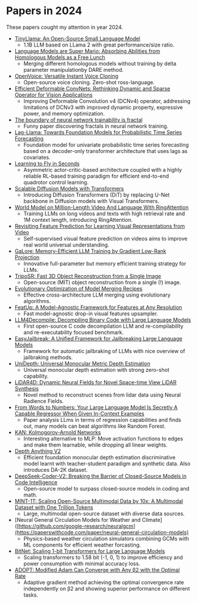 # Papers in 2024

These papers cought my attention in year 2024.

* [TinyLlama: An Open-Source Small Language Model](https://paperswithcode.com/paper/tinyllama-an-open-source-small-language-model)
  * 1.1B LLM based on LLama 2 with great performance/size ratio.
* [Language Models are Super Mario: Absorbing Abilities from Homologous Models as a Free Lunch](https://paperswithcode.com/paper/language-models-are-super-mario-absorbing)
  * Merging different homologous models without training by delta parameter manipulationby DARE method.
* [OpenVoice: Versatile Instant Voice Cloning](https://paperswithcode.com/paper/openvoice-versatile-instant-voice-cloning)
  * Open-source voice cloning. Zero-shot ross-language.
* [Efficient Deformable ConvNets: Rethinking Dynamic and Sparse Operator for Vision Applications]()
  * Improving Deformable Convolution v4 (DCNv4) operator, addressing limitations of DCNv3 with improved dynamic property, expressive power, and memory optimization.
* [The boundary of neural network trainability is fractal](https://arxiv.org/abs/2402.06184v1)
  * Funny paper discovering fractals in neural network training.
* [Lag-Llama: Towards Foundation Models for Probabilistic Time Series Forecasting](https://paperswithcode.com/paper/lag-llama-towards-foundation-models-for-time)
  * Foundation model for univariate probabilistic time series forecasting based on a decoder-only transformer architecture that uses lags as covariates.
* [Learning to Fly in Seconds](https://paperswithcode.com/paper/learning-to-fly-in-seconds)
  * Asymmetric actor-critic-based architecture coupled with a highly reliable RL-based training paradigm for efficient end-to-end quadrotor control learning.
* [Scalable Diffusion Models with Transformers](https://paperswithcode.com/paper/scalable-diffusion-models-with-transformers)
  * Introducing Diffusion Transformers (DiT) by replacing U-Net backbone in Diffusion models with Visual Transformers.
* [World Model on Million-Length Video And Language With RingAttention](https://paperswithcode.com/paper/world-model-on-million-length-video-and)
  * Training LLMs on long videos and texts with high retrieval rate and 1M context length, introducing RingAttention.
* [Revisiting Feature Prediction for Learning Visual Representations from Video](https://paperswithcode.com/paper/revisiting-feature-prediction-for-learning)
  * Self-supervised visual feature prediction on videos aims to improve real world universal understanding.
* [GaLore: Memory-Efficient LLM Training by Gradient Low-Rank Projection](https://arxiv.org/pdf/2403.03507v1.pdf)
  * Innovative full-parameter but memory efficient training strategy for LLMs.
* [TripoSR: Fast 3D Object Reconstruction from a Single Image](https://arxiv.org/abs/2403.02151)
  * Open-source (MIT) object reconstruction from a single (!) image.
* [Evolutionary Optimization of Model Merging Recipes](https://paperswithcode.com/paper/evolutionary-optimization-of-model-merging)
  * Effective cross-architecture LLM merging using evolutionary algorithms.
* [FeatUp: A Model-Agnostic Framework for Features at Any Resolution](https://paperswithcode.com/paper/featup-a-model-agnostic-framework-for)
  * Fast model-agnostic drop-in visual features upsampler.
* [LLM4Decompile: Decompiling Binary Code with Large Language Models](https://paperswithcode.com/paper/llm4decompile-decompiling-binary-code-with)
  * First open-source C code decompilation LLM and re-compilability and re-executability focused benchmark.
* [EasyJailbreak: A Unified Framework for Jailbreaking Large Language Models](https://paperswithcode.com/paper/easyjailbreak-a-unified-framework-for)
  * Framework for automatic jailbraking of LLMs with nice overview of jailbraking methods.
* [UniDepth: Universal Monocular Metric Depth Estimation](https://paperswithcode.com/paper/unidepth-universal-monocular-metric-depth)
  * Universal monocular depth estimation with strong zero-shot capability.  
* [LiDAR4D: Dynamic Neural Fields for Novel Space-time View LiDAR Synthesis](https://paperswithcode.com/paper/lidar4d-dynamic-neural-fields-for-novel-space)
  * Novel method to reconstruct scenes from lidar data using Neural Radience Fields.
* [From Words to Numbers: Your Large Language Model Is Secretly A Capable Regressor When Given In-Context Examples](https://paperswithcode.com/paper/from-words-to-numbers-your-large-language)
  * Paper analysis LLms in terms of regression capabilities and finds out, many models can beat algorithms like Random Forest.
* [KAN: Kolmogorov-Arnold Networks](https://arxiv.org/abs/2404.19756)
  * Interesting alternative to MLP: Move activation functions to edges and make them learnable, while dropping all linear weights.
* [Depth Anything V2](https://paperswithcode.com/paper/depth-anything-v2)
  * Efficient foundation monocular depth estimation discriminative model learnt with teacher-student paradigm and synthetic data. Also introduces DA-2K dataset.
* [DeepSeek-Coder-V2: Breaking the Barrier of Closed-Source Models in Code Intelligence](https://paperswithcode.com/paper/deepseek-coder-v2-breaking-the-barrier-of)
  * Open-source model to surpass closed-source models in coding and math.
* [MINT-1T: Scaling Open-Source Multimodal Data by 10x: A Multimodal Dataset with One Trillion Tokens](https://paperswithcode.com/paper/mint-1t-scaling-open-source-multimodal-data)
  * Large, multimodal open-source dataset with diverse data sources.
* [Neural General Circulation Models for Weather and Climate]([https://github.com/google-research/neuralgcm](https://paperswithcode.com/paper/neural-general-circulation-models)
  * Physics-based weather circulation simulators combining GCMs with ML components for efficient weather forcasting.
* [BitNet: Scaling 1-bit Transformers for Large Language Models](https://www.microsoft.com/en-us/research/publication/bitnet-scaling-1-bit-transformers-for-large-language-models/)
  * Scaling transformers to 1.58 bit (-1, 0, 1) to improve efficiency and power consumption with minimal accuracy loss.
* [ADOPT: Modified Adam Can Converge with Any β2 with the Optimal Rate](https://arxiv.org/abs/2411.02853)
  * Adaptive gradient method achieving the optimal convergence rate independently on β2 and showing superior performance on different tasks.
